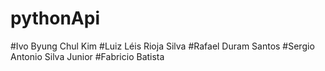 # pythonApi
#Ivo Byung Chul Kim
#Luiz Léis Rioja Silva
#Rafael Duram Santos
#Sergio Antonio Silva Junior
#Fabricio Batista
